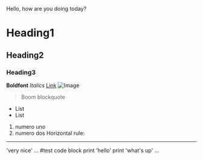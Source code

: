 Hello, how are you doing today?
# Heading1
## Heading2
### Heading3
**Boldfont**
*Italics*
[Link](https://www.youtube.com/)
![Image](https://pngimg.com/uploads/mario/mario_PNG125.png)
> Boom blockquote
* List 
* List
1. numero uno
2. numero dos
Horizontal rule:
---
'very nice'
...
#test code block
print 'hello'
print 'what's up'
...
